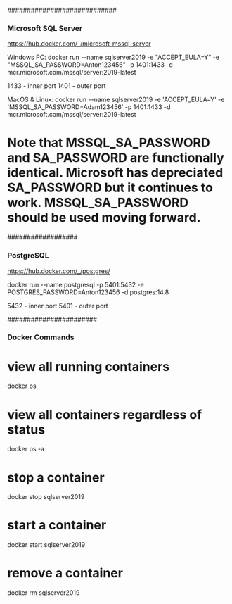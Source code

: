 ############################
### Microsoft SQL Server ###

https://hub.docker.com/_/microsoft-mssql-server

Windows PC:
docker run --name sqlserver2019 -e "ACCEPT_EULA=Y" -e "MSSQL_SA_PASSWORD=Anton123456" -p 1401:1433 -d mcr.microsoft.com/mssql/server:2019-latest

1433 - inner port
1401 - outer port

MacOS & Linux:
docker run --name sqlserver2019 -e 'ACCEPT_EULA=Y' -e 'MSSQL_SA_PASSWORD=Adam123456' -p 1401:1433 -d mcr.microsoft.com/mssql/server:2019-latest


# Note that MSSQL_SA_PASSWORD and SA_PASSWORD are functionally identical. Microsoft has depreciated SA_PASSWORD but it continues to work. MSSQL_SA_PASSWORD should be used moving forward.


##################
### PostgreSQL ###

https://hub.docker.com/_/postgres/

docker run --name postgresql -p 5401:5432 -e POSTGRES_PASSWORD=Anton123456 -d postgres:14.8

5432 - inner port
5401 - outer port




#######################
### Docker Commands ###

# view all running containers
docker ps

# view all containers regardless of status
docker ps -a

# stop a container
docker stop sqlserver2019

# start a container
docker start sqlserver2019

# remove a container
docker rm sqlserver2019
